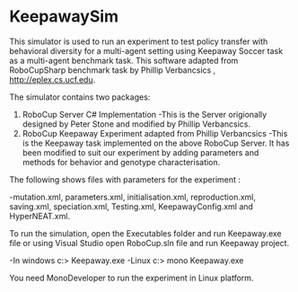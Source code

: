# KeepawaySim


This simulator is used to run an experiment to test policy transfer with behavioral diversity for a multi-agent setting using Keepaway Soccer task as a multi-agent benchmark task. This software adapted from RoboCupSharp benchmark task by Phillip Verbancsics , http://eplex.cs.ucf.edu. 

The simulator contains two packages:
1) RoboCup Server C# Implementation 
	-This is the Server origionally designed by Peter Stone and modified by Phillip Verbancsics. 
2) RoboCup Keepaway Experiment adapted from Phillip Verbancsics
	-This is the Keepaway task implemented on the above RoboCup Server. It has been modified to suit our experiment by adding parameters and methods for behavior and 
	genotype characterisation. 
	
The following shows files with parameters for the experiment :

-mutation.xml, parameters.xml, initialisation.xml, reproduction.xml, saving.xml, speciation.xml, Testing.xml, KeepawayConfig.xml and HyperNEAT.xml. 

To run the simulation, open the Executables folder and run Keepaway.exe file or using Visual Studio open RoboCup.sln file and run Keepaway project.

-In windows c:> Keepaway.exe
-Linux c:> mono Keepaway.exe

You need MonoDeveloper to run the experiment in Linux platform.





